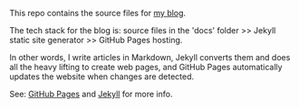 This repo contains the source files for [my blog](https://sgurungp.github.io).

The tech stack for the blog is: source files in the 'docs' folder >> Jekyll static site generator >> GitHub Pages hosting.

In other words, I write articles in Markdown, Jekyll converts them and does all the heavy lifting to create web pages, 
and GitHub Pages automatically updates the website when changes are detected.

See: [GitHub Pages](https://docs.github.com/pages) and [Jekyll](https://jekyllrb.com) for more info.
